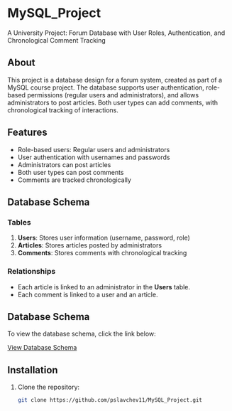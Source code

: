# MySQL_Project
A University Project: Forum Database with User Roles, Authentication, and Chronological Comment Tracking

## About
This project is a database design for a forum system, created as part of a MySQL course project. The database supports user authentication, role-based permissions (regular users and administrators), and allows administrators to post articles. Both user types can add comments, with chronological tracking of interactions.

## Features
- Role-based users: Regular users and administrators
- User authentication with usernames and passwords
- Administrators can post articles
- Both user types can post comments
- Comments are tracked chronologically

## Database Schema
### Tables
1. **Users**: Stores user information (username, password, role)
2. **Articles**: Stores articles posted by administrators
3. **Comments**: Stores comments with chronological tracking

### Relationships
- Each article is linked to an administrator in the **Users** table.
- Each comment is linked to a user and an article.

## Database Schema

To view the database schema, click the link below:

[View Database Schema](https://scontent.fsof10-1.fna.fbcdn.net/v/t1.15752-9/462545440_1131648101704191_6180902365819924860_n.png?_nc_cat=102&ccb=1-7&_nc_sid=9f807c&_nc_ohc=Wloli6dxKtkQ7kNvgFAAcsO&_nc_zt=23&_nc_ht=scontent.fsof10-1.fna&oh=03_Q7cD1QHjwPFFqzL7cQkVKYE8zYDuGyDYVPxuBbhorMxXn7Zm2Q&oe=6763C1F7)

## Installation
1. Clone the repository:
   ```bash
   git clone https://github.com/pslavchev11/MySQL_Project.git

